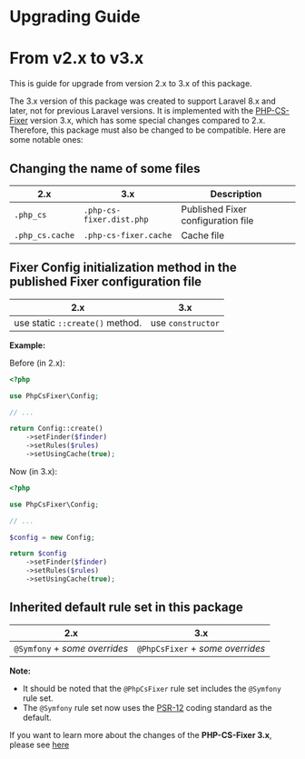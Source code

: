 # Upgrading Guide

From v2.x to v3.x
=================

This is guide for upgrade from version 2.x to 3.x of this package.

The 3.x version of this package was created to support Laravel 8.x and later, not for previous Laravel versions. It is implemented with the [PHP-CS-Fixer](https://github.com/FriendsOfPHP/PHP-CS-Fixer) version 3.x, which has some special changes compared to 2.x. Therefore, this package must also be changed to be compatible. Here are some notable ones:

## Changing the name of some files

| 2.x             | 3.x                      | Description                        |
| --------------- | ------------------------ | ---------------------------------- |
| `.php_cs`       | `.php-cs-fixer.dist.php` | Published Fixer configuration file |
| `.php_cs.cache` | `.php-cs-fixer.cache`    | Cache file                         |

## Fixer Config initialization method in the published Fixer configuration file

| 2.x                             | 3.x               |
| ------------------------------- | ----------------- |
| use static `::create()` method. | use `constructor` |

**Example:**

Before (in 2.x):
```php
<?php

use PhpCsFixer\Config;

// ...

return Config::create()
    ->setFinder($finder)
    ->setRules($rules)
    ->setUsingCache(true);

```

Now (in 3.x):
```php
<?php

use PhpCsFixer\Config;

// ...

$config = new Config;

return $config
    ->setFinder($finder)
    ->setRules($rules)
    ->setUsingCache(true);

```

## Inherited default rule set in this package

| 2.x                           | 3.x                              |
| ----------------------------- | -------------------------------- |
| `@Symfony` + _some overrides_ | `@PhpCsFixer` + _some overrides_ |

**Note:**
- It should be noted that the `@PhpCsFixer` rule set includes the `@Symfony` rule set.
- The `@Symfony` rule set now uses the [PSR-12](https://www.php-fig.org/psr/psr-12/) coding standard as the default.

If you want to learn more about the changes of the **PHP-CS-Fixer 3.x**, please see [here](https://github.com/FriendsOfPHP/PHP-CS-Fixer/blob/master/UPGRADE-v3.md)
